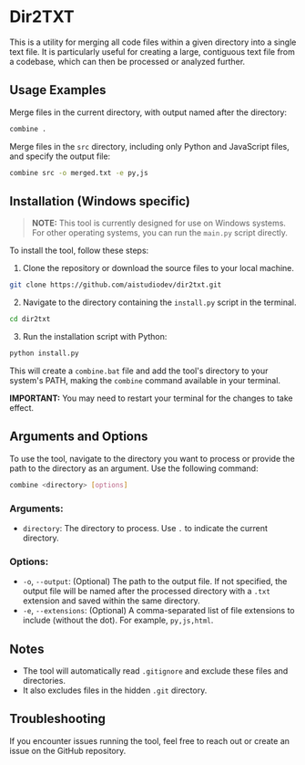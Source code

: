 # Dir2TXT

This is a utility for merging all code files within a given directory into a single text file. It is particularly useful for creating a large, contiguous text file from a codebase, which can then be processed or analyzed further.

## Usage Examples

Merge files in the current directory, with output named after the directory:

```bash
combine .
```

Merge files in the `src` directory, including only Python and JavaScript files, and specify the output file:

```bash
combine src -o merged.txt -e py,js
```

## Installation (Windows specific)

> **NOTE:** This tool is currently designed for use on Windows systems. For other operating systems, you can run the `main.py` script directly.

To install the tool, follow these steps:

1. Clone the repository or download the source files to your local machine.

```bash
git clone https://github.com/aistudiodev/dir2txt.git
```

2. Navigate to the directory containing the `install.py` script in the terminal.

```bash
cd dir2txt
```

3. Run the installation script with Python:

```bash
python install.py
```

This will create a `combine.bat` file and add the tool's directory to your system's PATH, making the `combine` command available in your terminal.

**IMPORTANT:** You may need to restart your terminal for the changes to take effect.

## Arguments and Options

To use the tool, navigate to the directory you want to process or provide the path to the directory as an argument. Use the following command:

```bash
combine <directory> [options]
```

### Arguments:

- `directory`: The directory to process. Use `.` to indicate the current directory.

### Options:

- `-o`, `--output`: (Optional) The path to the output file. If not specified, the output file will be named after the processed directory with a `.txt` extension and saved within the same directory.
- `-e`, `--extensions`: (Optional) A comma-separated list of file extensions to include (without the dot). For example, `py,js,html`.

## Notes

- The tool will automatically read `.gitignore` and exclude these files and directories.
- It also excludes files in the hidden `.git` directory.

## Troubleshooting

If you encounter issues running the tool, feel free to reach out or create an issue on the GitHub repository.
